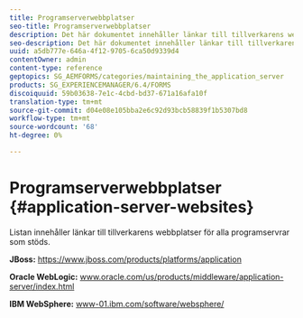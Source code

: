 ```yaml
---
title: Programserverwebbplatser
seo-title: Programserverwebbplatser
description: Det här dokumentet innehåller länkar till tillverkarens webbplatser för alla programservrar som stöds.
seo-description: Det här dokumentet innehåller länkar till tillverkarens webbplatser för alla programservrar som stöds.
uuid: a5db777e-646a-4f12-9705-6ca50d9339d4
contentOwner: admin
content-type: reference
geptopics: SG_AEMFORMS/categories/maintaining_the_application_server
products: SG_EXPERIENCEMANAGER/6.4/FORMS
discoiquuid: 59b03638-7e1c-4cbd-bd37-671a16afa10f
translation-type: tm+mt
source-git-commit: d04e08e105bba2e6c92d93bcb58839f1b5307bd8
workflow-type: tm+mt
source-wordcount: '68'
ht-degree: 0%

---
```



# Programserverwebbplatser {#application-server-websites}

Listan innehåller länkar till tillverkarens webbplatser för alla programservrar som stöds.

**JBoss:** https://www.jboss.com/products/platforms/application

**Oracle WebLogic:** www.oracle.com/us/products/middleware/application-server/index.html

**IBM WebSphere:** www-01.ibm.com/software/websphere/
